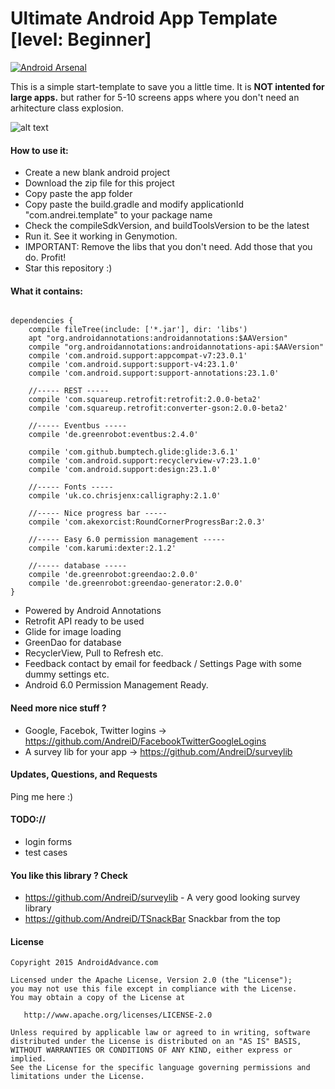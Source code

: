 Ultimate Android App Template [level: Beginner]
==========================

[![Android Arsenal](https://img.shields.io/badge/Android%20Arsenal-UltimateAndroidAppTemplate-brightgreen.svg?style=flat)](http://android-arsenal.com/details/3/2781)


This is a simple start-template to save you a little time. It is **NOT intented for large apps.** but rather for 5-10 screens apps where you don't need an arhitecture class explosion.


![alt text](https://github.com/AndreiD/UltimateAndroidAppTemplate/blob/master/app/the_gif_1.gif "How the app looks 1")


#### How to use it:

* Create a new blank android project
* Download the zip file for this project
* Copy paste the app folder
* Copy paste the build.gradle and modify applicationId "com.andrei.template" to your package name
* Check the compileSdkVersion, and buildToolsVersion to be the latest
* Run it. See it working in Genymotion.
* IMPORTANT: Remove the libs that you don't need. Add those that you do. Profit!
* Star this repository :)


#### What it contains:

~~~~

dependencies {
    compile fileTree(include: ['*.jar'], dir: 'libs')
    apt "org.androidannotations:androidannotations:$AAVersion"
    compile "org.androidannotations:androidannotations-api:$AAVersion"
    compile 'com.android.support:appcompat-v7:23.0.1'
    compile 'com.android.support:support-v4:23.1.0'
    compile 'com.android.support:support-annotations:23.1.0'

    //----- REST -----
    compile 'com.squareup.retrofit:retrofit:2.0.0-beta2'
    compile 'com.squareup.retrofit:converter-gson:2.0.0-beta2'

    //----- Eventbus -----
    compile 'de.greenrobot:eventbus:2.4.0'

    compile 'com.github.bumptech.glide:glide:3.6.1'
    compile 'com.android.support:recyclerview-v7:23.1.0'
    compile 'com.android.support:design:23.1.0'

    //----- Fonts -----
    compile 'uk.co.chrisjenx:calligraphy:2.1.0'

    //----- Nice progress bar -----
    compile 'com.akexorcist:RoundCornerProgressBar:2.0.3'

    //----- Easy 6.0 permission management -----
    compile 'com.karumi:dexter:2.1.2'

    //----- database -----
    compile 'de.greenrobot:greendao:2.0.0'
    compile 'de.greenrobot:greendao-generator:2.0.0'
}

~~~~

- Powered by Android Annotations
- Retrofit API ready to be used
- Glide for image loading
- GreenDao for database
- RecyclerView, Pull to Refresh etc.
- Feedback contact by email for feedback / Settings Page with some dummy settings etc.
- Android 6.0 Permission Management Ready.

#### Need more nice stuff ?

- Google, Facebok, Twitter logins -> https://github.com/AndreiD/FacebookTwitterGoogleLogins
- A survey lib for your app -> https://github.com/AndreiD/surveylib

#### Updates, Questions, and Requests

Ping me here :)


#### TODO://

* login forms
* test cases

#### You like this library ? Check
- https://github.com/AndreiD/surveylib - A very good looking survey library
- https://github.com/AndreiD/TSnackBar Snackbar from the top



#### License

~~~~
Copyright 2015 AndroidAdvance.com

Licensed under the Apache License, Version 2.0 (the "License");
you may not use this file except in compliance with the License.
You may obtain a copy of the License at

   http://www.apache.org/licenses/LICENSE-2.0

Unless required by applicable law or agreed to in writing, software
distributed under the License is distributed on an "AS IS" BASIS,
WITHOUT WARRANTIES OR CONDITIONS OF ANY KIND, either express or implied.
See the License for the specific language governing permissions and
limitations under the License.
~~~~
